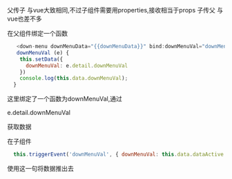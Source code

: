 父传子
与vue大致相同,不过子组件需要用properties,接收相当于props
子传父
与vue也差不多

在父组件绑定一个函数
``` javascript
   <down-menu downMenuData="{{downMenuData}}" bind:downMenuVal="downMenuVal"></down-menu>  
   downMenuVal (e) {
    this.setData({
      downMenuVal: e.detail.downMenuVal
    })
    console.log(this.data.downMenuVal);
  }
```
这里绑定了一个函数为downMenuVal,通过

e.detail.downMenuVal

获取数据

在子组件

``` javascript
  this.triggerEvent('downMenuVal', { downMenuVal: this.data.dataActive });
```

使用这一句将数据推出去
